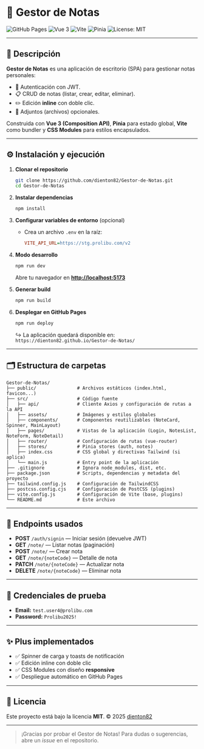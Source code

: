 # 📒 Gestor de Notas

![GitHub Pages](https://img.shields.io/badge/Deploy-GitHub%20Pages-blue) ![Vue 3](https://img.shields.io/badge/Vue-3.5.13-green) ![Vite](https://img.shields.io/badge/Vite-6.3.5-blueviolet) ![Pinia](https://img.shields.io/badge/Pinia-3.0.2-yellow) ![License: MIT](https://img.shields.io/badge/License-MIT-brightgreen)

---

## 🚀 Descripción

**Gestor de Notas** es una aplicación de escritorio (SPA) para gestionar notas personales:

* 🔑 Autenticación con JWT.
* 📋 CRUD de notas (listar, crear, editar, eliminar).
* ✏️ Edición **inline** con doble clic.
* 📎 Adjuntos (archivos) opcionales.

Construida con **Vue 3 (Composition API)**, **Pinia** para estado global, **Vite** como bundler y **CSS Modules** para estilos encapsulados.

---

## ⚙️ Instalación y ejecución

1. **Clonar el repositorio**

   ```bash
   git clone https://github.com/dienton82/Gestor-de-Notas.git
   cd Gestor-de-Notas
   ```
2. **Instalar dependencias**

   ```bash
   npm install
   ```
3. **Configurar variables de entorno** (opcional)

   * Crea un archivo `.env` en la raíz:

     ```ini
     VITE_API_URL=https://stg.prolibu.com/v2
     ```
4. **Modo desarrollo**

   ```bash
   npm run dev
   ```

   Abre tu navegador en **[http://localhost:5173](http://localhost:5173)**
5. **Generar build**

   ```bash
   npm run build
   ```
6. **Desplegar en GitHub Pages**

   ```bash
   npm run deploy
   ```

   ↪️ La aplicación quedará disponible en:
   `https://dienton82.github.io/Gestor-de-Notas/`

---

## 🗂️ Estructura de carpetas

```plaintext
Gestor-de-Notas/
├── public/               # Archivos estáticos (index.html, favicon...)
├── src/                  # Código fuente
│   ├── api/              # Cliente Axios y configuración de rutas a la API
│   ├── assets/           # Imágenes y estilos globales
│   ├── components/       # Componentes reutilizables (NoteCard, Spinner, MainLayout)
│   ├── pages/            # Vistas de la aplicación (Login, NotesList, NoteForm, NoteDetail)
│   ├── router/           # Configuración de rutas (vue-router)
│   ├── stores/           # Pinia stores (auth, notes)
│   ├── index.css         # CSS global y directivas Tailwind (si aplica)
│   └── main.js           # Entry point de la aplicación
├── .gitignore            # Ignora node_modules, dist, etc.
├── package.json          # Scripts, dependencias y metadata del proyecto
├── tailwind.config.js    # Configuración de TailwindCSS
├── postcss.config.cjs    # Configuración de PostCSS (plugins)
├── vite.config.js        # Configuración de Vite (base, plugins)
└── README.md             # Este archivo
```

---

## 📡 Endpoints usados

* **POST** `/auth/signin`  — Iniciar sesión (devuelve JWT)
* **GET**  `/note/`         — Listar notas (paginación)
* **POST** `/note/`         — Crear nota
* **GET**  `/note/{noteCode}` — Detalle de nota
* **PATCH** `/note/{noteCode}` — Actualizar nota
* **DELETE** `/note/{noteCode}` — Eliminar nota

---

## 🔑 Credenciales de prueba

* **Email:** `test.user4@prolibu.com`
* **Password:** `Prolibu2025!`

---

## ✨ Plus implementados

* ✅ Spinner de carga y toasts de notificación
* ✅ Edición inline con doble clic
* ✅ CSS Modules con diseño **responsive**
* ✅ Despliegue automático en GitHub Pages

---

## 📄 Licencia

Este proyecto está bajo la licencia **MIT**.
© 2025 [dienton82](https://github.com/dienton82)

---

> ¡Gracias por probar el Gestor de Notas!
> Para dudas o sugerencias, abre un *issue* en el repositorio.
